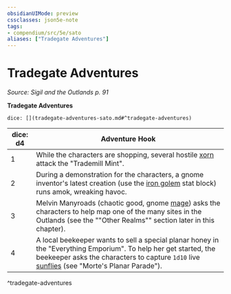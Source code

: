 ```yaml
---
obsidianUIMode: preview
cssclasses: json5e-note
tags:
- compendium/src/5e/sato
aliases: ["Tradegate Adventures"]
---
```

# Tradegate Adventures
*Source: Sigil and the Outlands p. 91* 

**Tradegate Adventures**

`dice: [](tradegate-adventures-sato.md#^tradegate-adventures)`

| dice: d4 | Adventure Hook |
|----------|----------------|
| 1 | While the characters are shopping, several hostile [xorn](Mechanics/bestiary/elemental/xorn.md) attack the "Trademill Mint". |
| 2 | During a demonstration for the characters, a gnome inventor's latest creation (use the [iron golem](Mechanics/bestiary/construct/iron-golem.md) stat block) runs amok, wreaking havoc. |
| 3 | Melvin Manyroads (chaotic good, gnome [mage](Mechanics/bestiary/humanoid/mage.md)) asks the characters to help map one of the many sites in the Outlands (see the ""Other Realms"" section later in this chapter). |
| 4 | A local beekeeper wants to sell a special planar honey in the "Everything Emporium". To help her get started, the beekeeper asks the characters to capture `1d10` live [sunflies](Mechanics/bestiary/celestial/sunfly-mpp.md) (see "Morte's Planar Parade"). |
^tradegate-adventures